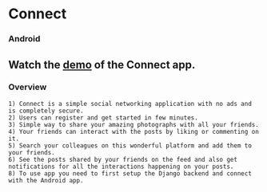 # Connect
### Android
## Watch the <a href="https://photos.app.goo.gl/rQqGsjjTXUZ39oeK8">demo</a> of the Connect app.
### Overview
    1) Connect is a simple social networking application with no ads and is completely secure.
    2) Users can register and get started in few minutes. 
    3) Simple way to share your amazing photographs with all your friends. 
    4) Your friends can interact with the posts by liking or commenting on it.
    5) Search your colleagues on this wonderful platform and add them to your friends.
    6) See the posts shared by your friends on the feed and also get notifications for all the interactions happening on your posts.
    8) To use app you need to first setup the Django backend and connect with the Android app.
  
